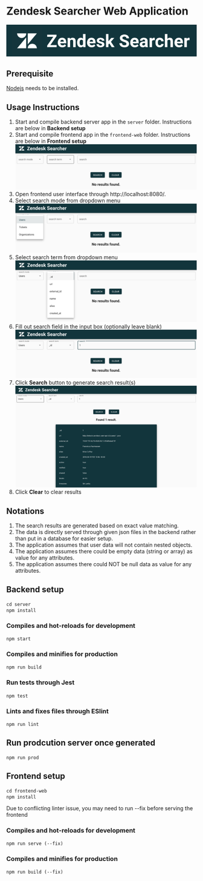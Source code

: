 # Zendesk Searcher Web Application

![Alt text](/public/images/zendesk-searcher-banner.png?raw=true "Banner Image")

## Prerequisite
[Nodejs](https://nodejs.org/en/) needs to be installed.

## Usage Instructions
1. Start and compile backend server app in the `server` folder. Instructions are below in **Backend setup**
2. Start and compile frontend app in the `frontend-web` folder. Instructions are below in **Frontend setup** 
![Alt text](/public/images/blank-user-interface.png?raw=true "Landing Screen Image")
3. Open frontend user interface through http://localhost:8080/.
4. Select search mode from dropdown menu
![Alt text](/public/images/user-flow-step-1.png?raw=true "User Flow Step 1")
5. Select search term from dropdown menu
![Alt text](/public/images/user-flow-step-2.png?raw=true "User Flow Step 2")
6. Fill out search field in the input box (optionally leave blank)
![Alt text](/public/images/user-flow-step-3.png?raw=true "User Flow Step 3")
7. Click **Search** button to generate search result(s)
![Alt text](/public/images/user-flow-step-4.png?raw=true "User Flow Step 4")
8. Click **Clear** to clear results

## Notations
1. The search results are generated based on exact value matching.
2. The data is directly served through given json files in the backend rather than put in a database for easier setup.
3. The application assumes that user data will not contain nested objects.
4. The application assumes there could be empty data (string or array) as value for any attributes.
5. The application assumes there could NOT be null data as value for any attributes.

## Backend setup
```
cd server
npm install
```

### Compiles and hot-reloads for development
```
npm start
```

### Compiles and minifies for production
```
npm run build
```

### Run tests through Jest
```
npm test
```

### Lints and fixes files through ESlint
```
npm run lint
```

## Run prodcution server once generated
```
npm run prod
```

## Frontend setup
```
cd frontend-web
npm install
```
Due to conflicting linter issue, you may need to run --fix before serving the frontend

### Compiles and hot-reloads for development
```
npm run serve (--fix)
```

### Compiles and minifies for production
```
npm run build (--fix)
```

